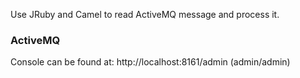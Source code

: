 Use JRuby and Camel to read ActiveMQ message and process it.

### ActiveMQ 

Console can be found at: http://localhost:8161/admin (admin/admin)
